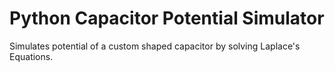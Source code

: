 # Python Capacitor Potential Simulator
Simulates potential of a custom shaped capacitor by solving Laplace's Equations. 
